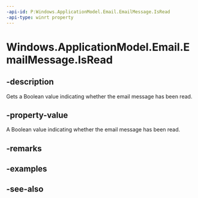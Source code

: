 ```yaml
---
-api-id: P:Windows.ApplicationModel.Email.EmailMessage.IsRead
-api-type: winrt property
---
```


<!-- Property syntax
public bool IsRead { get;  set; }
-->

# Windows.ApplicationModel.Email.EmailMessage.IsRead

## -description
Gets a Boolean value indicating whether the email message has been read.

## -property-value
A Boolean value indicating whether the email message has been read.

## -remarks

## -examples

## -see-also
